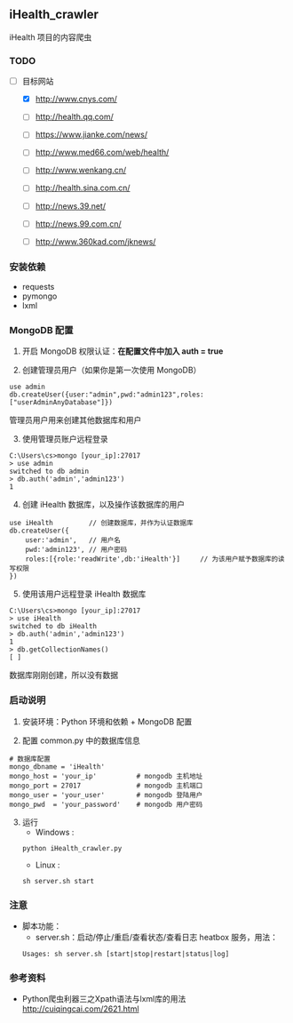 ## iHealth_crawler
iHealth 项目的内容爬虫

### TODO
- [ ] 目标网站
    - [x] http://www.cnys.com/
    - [ ] http://health.qq.com/
    - [ ] https://www.jianke.com/news/
    - [ ] http://www.med66.com/web/health/
    - [ ] http://www.wenkang.cn/
    - [ ] http://health.sina.com.cn/
    - [ ] http://news.39.net/
    - [ ] http://news.99.com.cn/
    - [ ] http://www.360kad.com/jknews/



### 安装依赖
* requests
* pymongo
* lxml

### MongoDB 配置
1. 开启 MongoDB 权限认证：**在配置文件中加入 auth = true**

2. 创建管理员用户（如果你是第一次使用 MongoDB）  
```
use admin
db.createUser({user:"admin",pwd:"admin123",roles:["userAdminAnyDatabase"]})
```
管理员用户用来创建其他数据库和用户

3. 使用管理员账户远程登录
```
C:\Users\cs>mongo [your_ip]:27017
> use admin
switched to db admin
> db.auth('admin','admin123')
1
```

4. 创建 iHealth 数据库，以及操作该数据库的用户
```
use iHealth         // 创建数据库，并作为认证数据库
db.createUser({
    user:'admin',   // 用户名
    pwd:'admin123', // 用户密码
    roles:[{role:'readWrite',db:'iHealth'}]     // 为该用户赋予数据库的读写权限
})
```

5. 使用该用户远程登录 iHealth 数据库
```
C:\Users\cs>mongo [your_ip]:27017
> use iHealth
switched to db iHealth
> db.auth('admin','admin123')
1
> db.getCollectionNames()
[ ]
```
数据库刚刚创建，所以没有数据


### 启动说明
1. 安装环境：Python 环境和依赖 + MongoDB 配置

2. 配置 common.py 中的数据库信息
```
# 数据库配置
mongo_dbname = 'iHealth'
mongo_host = 'your_ip'          # mongodb 主机地址
mongo_port = 27017              # mongodb 主机端口
mongo_user = 'your_user'        # mongodb 登陆用户
mongo_pwd  = 'your_password'    # mongodb 用户密码
```

3. 运行
    * Windows :  
    ```
    python iHealth_crawler.py
    ```  
    * Linux :  
    ```
    sh server.sh start
    ```


### 注意
* 脚本功能：
    * server.sh：启动/停止/重启/查看状态/查看日志 heatbox 服务，用法：  
    ```
    Usages: sh server.sh [start|stop|restart|status|log]
    ```

### 参考资料
* Python爬虫利器三之Xpath语法与lxml库的用法  
http://cuiqingcai.com/2621.html
